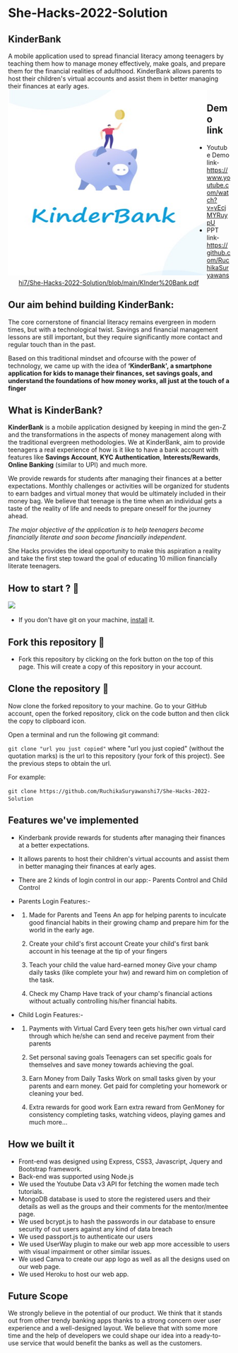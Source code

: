 # She-Hacks-2022-Solution

## KinderBank

A mobile application used to spread financial literacy among teenagers by teaching them how to manage money effectively, make goals, and prepare them for the financial realities of adulthood. KinderBank allows parents to host their children's virtual accounts and assist them in better managing their finances at early ages. 
<img width="450" height="420" align='left' src="https://github.com/nishtha-dev/SheHacks2022/blob/main/icon.jpg">


## Demo link

- Youtube Demo link- https://www.youtube.com/watch?v=yEcjMYRuypU
- PPT link- https://github.com/RuchikaSuryawanshi7/She-Hacks-2022-Solution/blob/main/KInder%20Bank.pdf

## Our aim behind building KinderBank:

The core cornerstone of financial literacy remains evergreen in modern times, but with a technological twist. Savings and financial management lessons are still important, but they require significantly more contact and regular touch than in the past.

Based on this traditional mindset and ofcourse with the power of technology, we came up with the idea of **‘KinderBank', a smartphone application for kids to manage their finances, set savings goals, and understand the foundations of how money works, all just at the touch of a finger**

## What is KinderBank?

**KinderBank** is a mobile application designed by keeping in mind the gen-Z and the transformations in the aspects of money management along with the traditional 
evergreen methodologies. We at KinderBank, aim to provide teenagers a real experience of how is it like to have a bank account with features like **Savings Account**, 
**KYC Authentication**, **Interests/Rewards**, **Online Banking** (similar to UPI) and much more. 

We provide rewards for students after managing their finances at a better expectations. Monthly challenges or activities will be organized for students to earn badges and virtual money that would be ultimately included in their money bag.
We believe that teenage is the time when an individual gets a taste of the reality of life and needs to prepare oneself for the journey ahead. 

*The major objective of the application is to help teenagers become financially literate and soon become financially independent*. 

She Hacks provides the ideal opportunity to make this aspiration a reality and take the first step toward the goal of educating 10 million financially literate teenagers.

## How to start ? 🎪
![](http://pa1.narvii.com/6468/75242fadf2cc1df5ca1f5f8a1906a6a9db572dca_00.gif)
- If you don't have git on your machine, [install](https://docs.github.com/en/github/getting-started-with-github/set-up-git) it.

## Fork this repository 🚀
- Fork this repository by clicking on the fork button on the top of this page. This will create a copy of this repository in your account.

## Clone the repository 🏁
Now clone the forked repository to your machine. Go to your GitHub account, open the forked repository, click on the code button and then click the copy to clipboard icon.

Open a terminal and run the following git command:

`git clone "url you just copied"`
where "url you just copied" (without the quotation marks) is the url to this repository (your fork of this project). See the previous steps to obtain the url.

For example:

`git clone https://github.com/RuchikaSuryawanshi7/She-Hacks-2022-Solution`

## Features we've implemented
- Kinderbank provide rewards for students after managing their finances at a better expectations.
- It allows parents to host their children's virtual accounts and assist them in better managing their finances at early ages. 
- There are 2 kinds of login control in our app:- Parents Control and Child Control
- Parents Login Features:-
- 1. Made for Parents and Teens
     An app for helping parents to inculcate good financial habits in their growing champ and prepare him for the world in the early age.

  2. Create your child's first account
     Create your child's first bank account in his teenage at the tip of your fingers

  3. Teach your child the value hard-earned money
     Give your champ daily tasks (like complete your hw) and reward him on completion of the task.

  4. Check my Champ
     Have track of your champ's financial actions without actually controlling his/her financial habits.
     
- Child Login Features:-
- 1. Payments with Virtual Card
     Every teen gets his/her own virtual card through which he/she can send and receive payment from their parents

  2. Set personal saving goals
     Teenagers can set specific goals for themselves and save money towards achieving the goal.

  3. Earn Money from Daily Tasks
     Work on small tasks given by your parents and earn money. Get paid for completing your homework or cleaning your bed.

  4. Extra rewards for good work
     Earn extra reward from GenMoney for consistency completing tasks, watching videos, playing games and much more...


## How we built it
- Front-end was designed using Express, CSS3, Javascript, Jquery and Bootstrap framework.
- Back-end was supported using Node.js
- We used the Youtube Data v3 API for fetching the women made tech tutorials.
- MongoDB database is used to store the registered users and their details as well as the groups and their comments for the mentor/mentee page.
- We used bcrypt.js to hash the passwords in our database to ensure security of out users against any kind of data breach
- We used passport.js to authenticate our users
- We used UserWay plugin to make our web app more accessible to users with visual impairment or other similar issues.
- We used Canva to create our app logo as well as all the designs used on our web page.
- We used Heroku to host our web app.

## Future Scope
We strongly believe in the potential of our product. We think that it stands out from other trendy banking apps thanks to a strong concern over user experience and a well-designed layout. We believe that with some more time and the help of developers we could shape our idea into a ready-to-use service that would benefit the banks as well as the customers.

